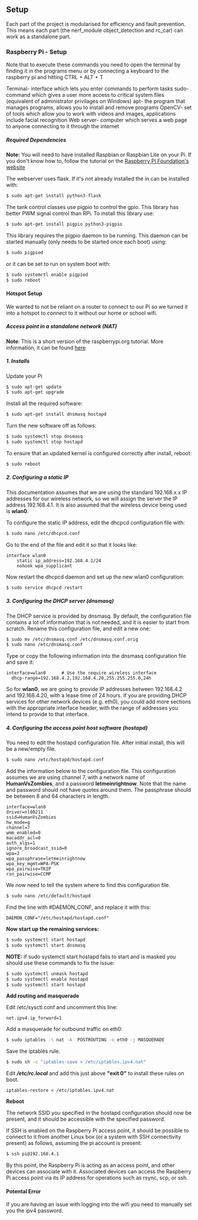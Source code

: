 ## Setup 

Each part of the project is modularised for efficiency and fault prevention. This means each part (the nerf_module object_detection and rc_car) can work as a standalone part.  

### Raspberry Pi - Setup

Note that to execute these commands you need to open the terminal by finding it in the programs menu or by connecting a keyboard to the raspberry pi and hitting CTRL + ALT + T

Terminal- interface which lets you enter commands to perform tasks
sudo- command which gives a user more access to critical system files (equivalent of administrator privilages on Windows)
apt- the program that manages programs, allows you to install and remove programs
OpenCV- set of tools which allow you to work with videos and images, applications include facial recognition
Web server- computer which serves a web page to anyone connecting to it through the internet


##### Required Dependencies  
**Note:** You will need to have installed Raspbian or Raspbian Lite on your Pi.
If you don't know how to, follow the tutorial on the [Raspberry Pi Foundation's website](https://www.raspberrypi.org/documentation/installation/installing-images/)
 

The webserver uses flask. If it's not already installed the in can be installed with:  
```bash
$ sudo apt-get install python3-flask
```  
The tank control classes use pigpio to control the gpio. This library has better PWM signal control than RPi. To install this library use:  
```bash
$ sudo apt-get install pigpio python3-pigpio
```
This library requires the pigpio daemon to be running. This daemon can be started manually (only needs to be started once each boot) using:
```bash
$ sudo pigpiod
```
or it can be set to run on system boot with:
```bash
$ sudo systemctl enable pigpiod
$ sudo reboot
```

#### Hotspot Setup
We wanted to not be reliant on a router to connect to our Pi so we turned it into a hotspot to connect to it without our home or school wifi.

##### Access point in a standalone network (NAT)
**Note**: This is a short version of the raspberrypi.org tutorial. More information, it can be found [here](https://www.raspberrypi.org/documentation/configuration/wireless/access-point.md)

##### 1. Installs
Update your Pi
```bash
$ sudo apt-get update
$ sudo apt-get upgrade
```

Install all the required software:

```bash
$ sudo apt-get install dnsmasq hostapd
```

Turn the new software off as follows:
```bash
$ sudo systemctl stop dnsmasq
$ sudo systemctl stop hostapd
```

To ensure that an updated kernel is configured correctly after install, reboot:
```bash
$ sudo reboot 
```

##### 2. Configuring a static IP

This documentation assumes that we are using the standard 192.168.x.x IP addresses for our wireless network, so we will assign the server the IP address 192.168.4.1. It is also assumed that the wireless device being used is **wlan0**.

To configure the static IP address, edit the dhcpcd configuration file with:
```bash 
$ sudo nano /etc/dhcpcd.conf
```

Go to the end of the file and edit it so that it looks like:

```
interface wlan0
    static ip_address=192.168.4.1/24
    nohook wpa_supplicant
```
Now restart the dhcpcd daemon and set up the new wlan0 configuration:

```bash
$ sudo service dhcpcd restart
```
##### 3. Configuring the DHCP server (dnsmasq)

The DHCP service is provided by dnsmasq. By default, the configuration file contains a lot of information that is not needed, and it is easier to start from scratch. Rename this configuration file, and edit a new one:

```bash 
$ sudo mv /etc/dnsmasq.conf /etc/dnsmasq.conf.orig  
$ sudo nano /etc/dnsmasq.conf
```

Type or copy the following information into the dnsmasq configuration file and save it:
```
interface=wlan0      # Use the require wireless interface
  dhcp-range=192.168.4.2,192.168.4.20,255.255.255.0,24h
```
So for **wlan0**, we are going to provide IP addresses between 192.168.4.2 and 192.168.4.20, with a lease time of 24 hours. If you are providing DHCP services for other network devices (e.g. eth0), you could add more sections with the appropriate interface header, with the range of addresses you intend to provide to that interface.

##### 4. Configuring the access point host software (hostapd)

You need to edit the hostapd configuration file. After initial install, this will be a new/empty file.

```bash
$ sudo nano /etc/hostapd/hostapd.conf
```
Add the information below to the configuration file. This configuration assumes we are using channel 7, with a network name of **HumanVsZombies**, and a password **letmeinrightnow**. Note that the name and password should not have quotes around them. The passphrase should be between 8 and 64 characters in length.

```
interface=wlan0
driver=nl80211
ssid=HumanVsZombies
hw_mode=g
channel=7
wmm_enabled=0
macaddr_acl=0
auth_algs=1
ignore_broadcast_ssid=0
wpa=2
wpa_passphrase=letmeinrightnow
wpa_key_mgmt=WPA-PSK
wpa_pairwise=TKIP
rsn_pairwise=CCMP
```
We now need to tell the system where to find this configuration file.

```bash 
$ sudo nano /etc/default/hostapd
```
Find the line with #DAEMON_CONF, and replace it with this:
```
DAEMON_CONF="/etc/hostapd/hostapd.conf"
```


**Now start up the remaining services:**

```bash
$ sudo systemctl start hostapd
$ sudo systemctl start dnsmasq
```

**NOTE:** if sudo systemctl start hostapd fails to start and is masked you should use these commands to fix the issue:
```bash
$ sudo systemctl unmask hostapd
$ sudo systemctl enable hostapd
$ sudo systemctl start hostapd
```

**Add routing and masquerade**

Edit /etc/sysctl.conf and uncomment this line:

```
net.ipv4.ip_forward=1
```

Add a masquerade for outbound traffic on eth0:
```bash
$ sudo iptables -t nat -A  POSTROUTING -o eth0 -j MASQUERADE
```
Save the iptables rule.
```bash
$ sudo sh -c "iptables-save > /etc/iptables.ipv4.nat"
```
Edit _**/etc/rc.local**_ and add this just above **"exit 0"** to install these rules on boot.
```
iptables-restore < /etc/iptables.ipv4.nat
```
**Reboot**

The network SSID you specified in the hostapd configuration should now be present, and it should be accessible with the specified password.

If SSH is enabled on the Raspberry Pi access point, it should be possible to connect to it from another Linux box (or a system with SSH connectivity present) as follows, assuming the pi account is present:
```bash
$ ssh pi@192.168.4.1
```
By this point, the Raspberry Pi is acting as an access point, and other devices can associate with it. Associated devices can access the Raspberry Pi access point via its IP address for operations such as rsync, scp, or ssh.

#### Potental Error
If you are having an issue with logging into the wifi you need to manually set you the ipv4 password.
